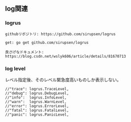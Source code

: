 ## log関連
### logrus
```
githubリポジトリ: https://github.com/sirupsen/logrus

get: go get github.com/sirupsen/logrus

良さげなドキュメント: https://blog.csdn.net/wslyk606/article/details/81670713
 ```
### log level
レベル指定後、そのレベル緊急度高いものしか表示しない。
```
//"trace": logrus.TraceLevel,
//"debug": logrus.DebugLevel,
//"info":  logrus.InfoLevel,
//"warn":  logrus.WarnLevel,
//"error": logrus.ErrorLevel,
//"fatal": logrus.FatalLevel,
//"panic": logrus.PanicLevel,
```